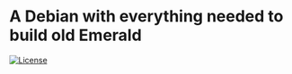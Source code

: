 # A Debian with everything needed to build old Emerald

[![License](https://img.shields.io/badge/License-BSD%203--Clause-blue.svg)](LICENSE.md)
